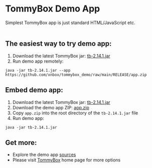 # TommyBox Demo App

Simplest TommyBox app is just standard HTML/JavaScript etc.<br><br>
<h2>The easiest way to try demo app:</h2>

<ol>
	<li>Download the latest TommyBox jar: <a href="https://github.com/xnbox/tommybox/releases/download/v2.14.1/tb-2.14.1.jar">tb-2.14.1.jar</a></li>
	<li>Run demo app remotely:</li>
</ol>

```text
java -jar tb-2.14.1.jar --app https://github.com/xnbox/tommybox_demo/raw/main/RELEASE/app.zip
```

<h2>Embed demo app:</h2>

<ol>
	<li>Download the latest TommyBox jar: <a href="https://github.com/xnbox/tommybox/releases/download/v2.14.1/tb-2.14.1.jar">tb-2.14.1.jar</a></li>
	<li>Download the demo app ZIP: <a href="https://github.com/xnbox/tommybox_demo/raw/main/RELEASE/app.zip">app.zip</a></li>
	<li>Copy <code>app.zip</code> into the root directory of the <code>tb-2.14.1.jar</code> file</li>
	<li>Run demo app:</li>
</ol>

```text
java -jar tb-2.14.1.jar
```

<h2>Get more:</h2>

<ul>
	<li>Explore the demo app <a href="https://github.com/xnbox/tommybox_demo/tree/main/app">sources</a><br></li>
	<li>Please visit <a href="https://github.com/xnbox/tommybox">TommyBox</a> home page for more options</li>
</ul>

